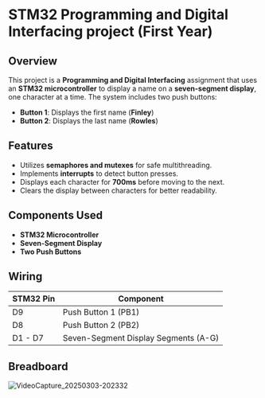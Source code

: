 # STM32 Programming and Digital Interfacing project (First Year)

## Overview
This project is a **Programming and Digital Interfacing** assignment that uses an **STM32 microcontroller** to display a name on a **seven-segment display**, one character at a time. The system includes two push buttons:
- **Button 1**: Displays the first name (**Finley**)
- **Button 2**: Displays the last name (**Rowles**)

## Features
- Utilizes **semaphores and mutexes** for safe multithreading.
- Implements **interrupts** to detect button presses.
- Displays each character for **700ms** before moving to the next.
- Clears the display between characters for better readability.

## Components Used
- **STM32 Microcontroller**
- **Seven-Segment Display**
- **Two Push Buttons**

## Wiring
| **STM32 Pin** | **Component**        |
|--------------|---------------------|
| D9          | Push Button 1 (PB1)  |
| D8          | Push Button 2 (PB2)  |
| D1 - D7     | Seven-Segment Display Segments (A-G) |

## Breadboard
![VideoCapture_20250303-202332](https://github.com/user-attachments/assets/243c3a26-7811-4ef9-b3df-bb0abea00ea3)


